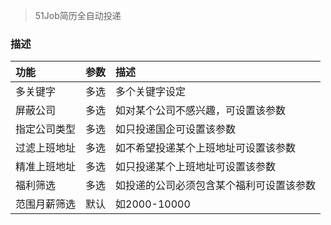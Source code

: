 >51Job简历全自动投递
### 描述
|功能|参数|描述|
|:--|:--|:--|
|多关键字|多选|多个关键字设定|
|屏蔽公司|多选|如对某个公司不感兴趣，可设置该参数|
|指定公司类型|多选|如只投递国企可设置该参数|
|过滤上班地址|多选|如不希望投递某个上班地址可设置该参数|
|精准上班地址|多选|如只投递某个上班地址可设置该参数|
|福利筛选|多选|如投递的公司必须包含某个福利可设置该参数|
|范围月薪筛选|默认|如2000-10000|